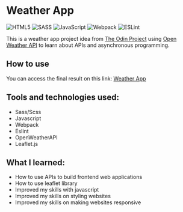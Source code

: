 # Weather App

![HTML5](https://img.shields.io/badge/html5-%23E34F26.svg?style=for-the-badge&logo=html5&logoColor=white)
![SASS](https://img.shields.io/badge/SASS-hotpink.svg?style=for-the-badge&logo=SASS&logoColor=white)
![JavaScript](https://img.shields.io/badge/javascript-%23323330.svg?style=for-the-badge&logo=javascript&logoColor=%23F7DF1E)
![Webpack](https://img.shields.io/badge/webpack-%238DD6F9.svg?style=for-the-badge&logo=webpack&logoColor=black)
![ESLint](https://img.shields.io/badge/ESLint-4B3263?style=for-the-badge&logo=eslint&logoColor=white)

This is a weather app project idea from [The Odin Project](https://www.theodinproject.com/lessons/node-path-javascript-weather-app) using [Open Weather API](https://www.openweathermap.org) to learn about APIs and asynchronous programming.

## How to use

You can access the final result on this link: [Weather App](https://wsfer.github.io/weather-app/)

## Tools and technologies used:

<ul>
    <li>Sass/Scss</li>
    <li>Javascript</li>
    <li>Webpack</li>
    <li>Eslint</li>
    <li>OpenWeatherAPI</li>
    <li>Leaflet.js</li>
</ul>

## What I learned:

<ul>
    <li>How to use APIs to build frontend web applications</li>
    <li>How to use leaflet library</li>
    <li>Improved my skills with javascript</li>
    <li>Improved my skills on styling websites</li>
    <li>Improved my skills on making websites responsive</li>
</ul>
